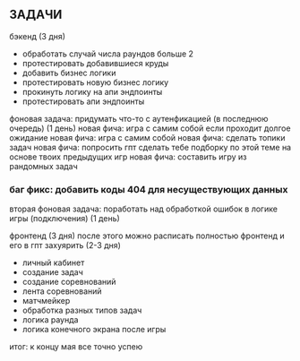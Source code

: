 ## ЗАДАЧИ

бэкенд (3 дня)
- обработать случай числа раундов больше 2
- протестировать добавившиеся круды
- добавить бизнес логики
- протестировать новую бизнес логику
- прокинуть логику на апи эндпоинты
- протестировать апи эндпоинты

фоновая задача: придумать что-то с аутенфикацией (в последнюю очередь) (1 день)
новая фича: игра с самим собой если проходит долгое ожидание
новая фича: игра с самим собой
новая фича: сделать топики задач
новая фича: попросить гпт сделать тебе подборку по этой теме на основе твоих предыдущих игр
новая фича: составить игру из рандомных задач
### баг фикс: добавить коды 404 для несуществующих данных
вторая фоновая задача: поработать над обработкой ошибок в логике игры (подключения) (1 день)

фронтенд (3 дня)
после этого можно расписать полностью фронтенд и его в гпт захуярить (2-3 дня)
- личный кабинет
- создание задач
- создание соревнований
- лента соревнований
- матчмейкер
- обработка разных типов задач
- логика раунда
- логика конечного экрана после игры

итог: к концу мая все точно успею